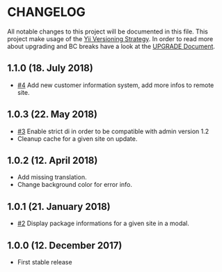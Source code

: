 # CHANGELOG

All notable changes to this project will be documented in this file. This project make usage of the [Yii Versioning Strategy](https://github.com/yiisoft/yii2/blob/master/docs/internals/versions.md). In order to read more about upgrading and BC breaks have a look at the [UPGRADE Document](UPGRADE.md).

## 1.1.0 (18. July 2018)

+ [#4](https://github.com/luyadev/luya-module-remoteadmin/issues/4) Add new customer information system, add more infos to remote site.

## 1.0.3 (22. May 2018)

+ [#3](https://github.com/luyadev/luya-module-remoteadmin/issues/3) Enable strict di in order to be compatible with admin version 1.2
+ Cleanup cache for a given site on update.

## 1.0.2 (12. April 2018)

+ Add missing translation.
+ Change background color for error info.

## 1.0.1 (21. January 2018)

+ [#2](https://github.com/luyadev/luya-module-remoteadmin/issues/2) Display package informations for a given site in a modal.

## 1.0.0 (12. December 2017)

+ First stable release
